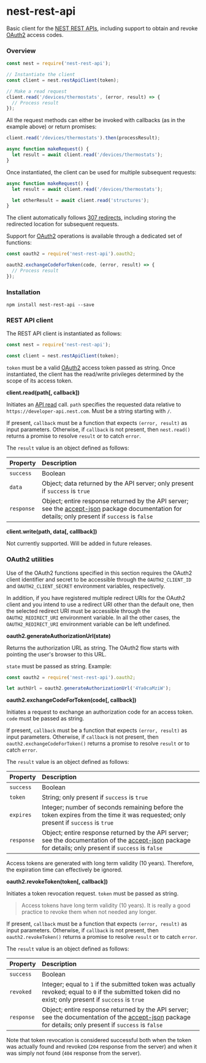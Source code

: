 # nest-rest-api

Basic client for the [NEST REST APIs](https://developers.nest.com/documentation/cloud/rest-guide), including support to obtain and revoke [OAuth2](https://developers.nest.com/documentation/cloud/how-to-auth) access codes.

### Overview

```javascript
const nest = require('nest-rest-api');

// Instantiate the client
const client = nest.restApiClient(token);

// Make a read request
client.read('/devices/thermostats', (error, result) => {
  // Process result
});
```

All the request methods can either be invoked with callbacks (as in the example above) or return promises:

```javascript
client.read('/devices/thermostats').then(processResult);
```

```javascript
async function makeRequest() {
  let result = await client.read('/devices/thermostats');
}
```

Once instantiated, the client can be used for multiple subsequent requests:

```javascript
async function makeRequest() {
  let result = await client.read('/devices/thermostats');

  let otherResult = await client.read('structures');
}
```

The client automatically follows [307 redirects](https://developers.nest.com/documentation/cloud/how-to-handle-redirects), including storing the redirected location for subsequent requests.

Support for [OAuth2](https://developers.nest.com/documentation/cloud/how-to-auth) operations is available through a dedicated set of functions:

```javascript
const oauth2 = require('nest-rest-api').oauth2;

oauth2.exchangeCodeForToken(code, (error, result) => {
  // Process result
});
```

### Installation

```
npm install nest-rest-api --save
```

### REST API client

The REST API client is instantiated as follows:

```javascript
const nest = require('nest-rest-api');

const client = nest.restApiClient(token);
```

`token` must be a valid [OAuth2](https://developers.nest.com/documentation/cloud/how-to-auth) access token passed as string. Once instantiated, the client has the read/write privileges determined by the scope of its access token.

**client.read(path[, callback])**

Initiates an [API read](https://developers.nest.com/documentation/cloud/how-to-read-data) call. `path` specifies the requested data relative to `https://developer-api.nest.com`. Must be a string starting with `/`.

If present, `callback` must be a function that expects `(error, result)` as input parameters. Otherwise, if `callback` is not present, then `nest.read()` returns a promise to resolve `result` or to catch `error`.

The `result` value is an object defined as follows:

| Property   | Description |
|:-----------|:------------|
| `success`  | Boolean    |
| `data`     | Object; data returned by the API server; only present if `success` is `true` |
| `response` | Object; entire response returned by the API server; see the [accept-json](https://github.com/teifip/accept-json) package documentation for details; only present if `success` is `false` |

**client.write(path, data[, calllback])**

Not currently supported. Will be added in future releases.

### OAuth2 utilities

Use of the OAuth2 functions specified in this section requires the OAuth2 client identifier and secret to be accessible through the `OAUTH2_CLIENT_ID` and `OAUTH2_CLIENT_SECRET` environment variables, respectively.

In addition, if you have registered multiple redirect URIs for the OAuth2 client and you intend to use a redirect URI other than the default one, then the selected redirect URI must be accessible through the `OAUTH2_REDIRECT_URI` environment variable. In all the other cases, the `OAUTH2_REDIRECT_URI` environment variable can be left undefined.

**oauth2.generateAuthorizationUrl(state)**

Returns the authorization URL as string. The OAuth2 flow starts with pointing the user's browser to this URL.

`state` must be passed as string. Example:

```javascript
const oauth2 = require('nest-rest-api').oauth2;

let authUrl = oauth2.generateAuthorizationUrl('4Ya0caMziW');
```

**oauth2.exchangeCodeForToken(code[, callback])**

Initiates a request to exchange an authorization code for an access token. `code` must be passed as string.

If present, `callback` must be a function that expects `(error, result)` as input parameters. Otherwise, if `callback` is not present, then `oauth2.exchangeCodeForToken()` returns a promise to resolve `result` or to catch `error`.

The `result` value is an object defined as follows:

| Property   | Description |
|:-----------|:------------|
| `success`  | Boolean    |
| `token`    | String; only present if `success` is `true` |
| `expires`  | Integer; number of seconds remaining before the token expires from the time it was requested; only present if `success` is `true` |
| `response` | Object; entire response returned by the API server; see the documentation of the [accept-json](https://github.com/teifip/accept-json) package for details; only present if `success` is `false` |

Access tokens are generated with long term validity (10 years). Therefore, the expiration time can effectively be ignored.

**oauth2.revokeToken(token[, callback])**

Initiates a token revocation request. `token` must be passed as string.

> Access tokens have long term validity (10 years). It is really a good practice to revoke them when not needed any longer.

If present, `callback` must be a function that expects `(error, result)` as input parameters. Otherwise, if `callback` is not present, then `oauth2.revokeToken()` returns a promise to resolve `result` or to catch `error`.

The `result` value is an object defined as follows:

| Property   | Description |
|:-----------|:------------|
| `success`  | Boolean    |
| `revoked`     | Integer; equal to `1` if the submitted token was actually revoked; equal to `0` if the submitted token did no exist; only present if `success` is `true` |
| `response` | Object; entire response returned by the API server; see the documentation of the [accept-json](https://github.com/teifip/accept-json) package for details; only present if `success` is `false` |

Note that token revocation is considered successful both when the token was actually found and revoked (`204` response from the server) and when it was simply not found (`404` response from the server).
